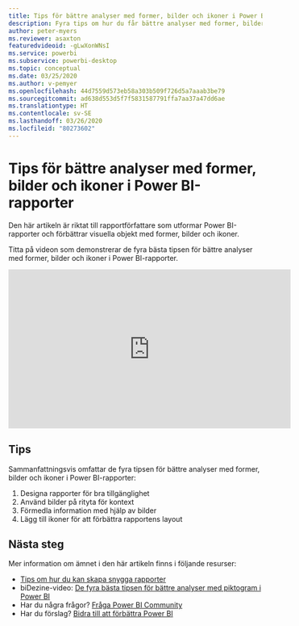 ```yaml
---
title: Tips för bättre analyser med former, bilder och ikoner i Power BI-rapporter
description: Fyra tips om hur du får bättre analyser med former, bilder och ikoner i visuella Power BI-rapportobjekt, i Power BI Desktop eller i Power BI-tjänsten.
author: peter-myers
ms.reviewer: asaxton
featuredvideoid: -gLwXonWNsI
ms.service: powerbi
ms.subservice: powerbi-desktop
ms.topic: conceptual
ms.date: 03/25/2020
ms.author: v-pemyer
ms.openlocfilehash: 44d7559d573eb58a303b509f726d5a7aaab3be79
ms.sourcegitcommit: ad638d553d5f7f5831587791ffa7aa37a47dd6ae
ms.translationtype: HT
ms.contentlocale: sv-SE
ms.lasthandoff: 03/26/2020
ms.locfileid: "80273602"
---
```

# <a name="tips-to-improve-analysis-with-shapes-images-and-icons-in-power-bi-reports"></a>Tips för bättre analyser med former, bilder och ikoner i Power BI-rapporter

Den här artikeln är riktat till rapportförfattare som utformar Power BI-rapporter och förbättrar visuella objekt med former, bilder och ikoner.

Titta på videon som demonstrerar de fyra bästa tipsen för bättre analyser med former, bilder och ikoner i Power BI-rapporter.

<iframe width="560" height="315" src="https://www.youtube.com/embed/-gLwXonWNsI" frameborder="0" allowfullscreen></iframe>

## <a name="tips"></a>Tips

Sammanfattningsvis omfattar de fyra tipsen för bättre analyser med former, bilder och ikoner i Power BI-rapporter:

1. Designa rapporter för bra tillgänglighet
1. Använd bilder på rityta för kontext
1. Förmedla information med hjälp av bilder
1. Lägg till ikoner för att förbättra rapportens layout

## <a name="next-steps"></a>Nästa steg

Mer information om ämnet i den här artikeln finns i följande resurser:

- [Tips om hur du kan skapa snygga rapporter](../power-bi-reports-tips-and-tricks-for-creating.md)
- biDezine-video: [De fyra bästa tipsen för bättre analyser med piktogram i Power BI](https://www.youtube.com/watch?v=-gLwXonWNsI)
- Har du några frågor? [Fråga Power BI Community](https://community.powerbi.com/)
- Har du förslag? [Bidra till att förbättra Power BI](https://ideas.powerbi.com/)
